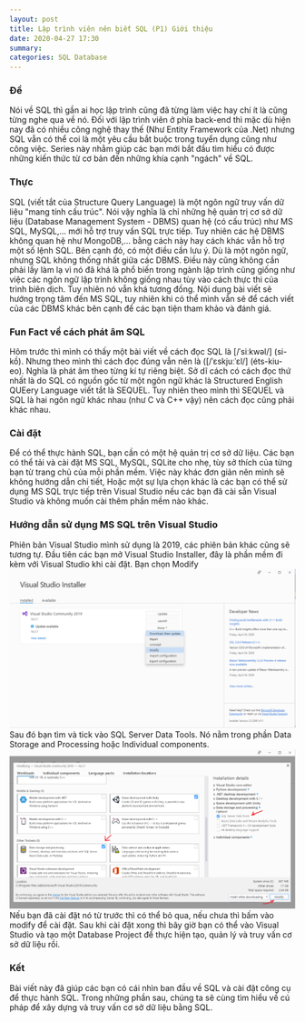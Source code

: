```yaml
---
layout: post
title: Lập trình viên nên biết SQL (P1) Giới thiệu
date: 2020-04-27 17:30
summary:
categories: SQL Database
---
```


### Đề
Nói về SQL thì gần ai học lập trình cũng đã từng làm việc hay chí ít là cũng từng nghe qua về nó. Đối với lập trình viên ở phía back-end thì mặc dù hiện nay đã có nhiều công nghệ thay thế (Như Entity Framework của .Net) nhưng SQL vẫn có thể coi là một yêu cầu bắt buộc trong tuyển dụng cũng như công việc. Series này nhằm giúp các bạn mới bắt đầu tìm hiểu có được những kiến thức từ cơ bản đến những khía cạnh "ngách" về SQL.
### Thực
SQL (viết tắt của Structure Query Language) là một ngôn ngữ truy vấn dữ liệu "mang tính cấu trúc". Nói vậy nghĩa là chỉ những hệ quản trị cơ sở dữ liệu (Database Management System - DBMS) quan hệ (có cấu trúc) như MS SQL, MySQL,... mới hỗ trợ truy vấn SQL trực tiếp. Tuy nhiên các hệ DBMS không quan hệ như MongoDB,... bằng cách này hay cách khác vẫn hỗ trợ một số lệnh SQL.
Bên cạnh đó, có một điều cần lưu ý. Dù là một ngôn ngữ, nhưng SQL không thống nhất giữa các DBMS. Điều này cũng không cần phải lấy làm lạ vì nó đã khá là phổ biến trong ngành lập trình cũng giống như việc các ngôn ngữ lập trình không giống nhau tùy vào cách thực thi của trình biên dịch. Tuy nhiên nó vẫn khá tương đồng. Nội dung bài viết sẽ hướng trọng tâm đến MS SQL, tuy nhiên khi có thể mình vẫn sẽ để cách viết của các DBMS khác bên cạnh để các bạn tiện tham khảo và đánh giá.
### Fun Fact về cách phát âm SQL
Hôm trước thì mình có thấy một bài viết về cách đọc SQL là [/ˈsiːkwəl/] (si-kồ). Nhưng theo mình thì cách đọc đúng vẫn nên là ([/ˈɛskjuːˈɛl/] (éts-kiu-eo).
Nghĩa là phát âm theo từng kí tự riêng biệt. Sở dĩ cách có cách đọc thứ nhất là do SQL có nguồn gốc từ một ngôn ngữ khác là Structured English QUEery Language viết tắt là SEQUEL. Tuy nhiên theo mình thì SEQUEL và SQL là hai ngôn ngữ khác nhau (như C và C++ vậy) nên cách đọc cũng phải khác nhau.
### Cài đặt
Để có thể thực hành SQL, bạn cần có một hệ quản trị cơ sở dữ liệu. Các bạn có thể tải và cài đặt MS SQL, MySQL, SQLite cho nhẹ, tùy sở thích của từng bạn từ trang chủ của mỗi phần mềm. Việc này khác đơn giản nên mình sẽ không hướng dẫn chi tiết,
Hoặc một sự lựa chọn khác là các bạn có thể sử dụng MS SQL trực tiếp trên Visual Studio nếu các bạn đã cài sẵn Visual Studio và không muốn cài thêm phần mềm nào khác.
### Hướng dẫn sử dụng MS SQL trên Visual Studio

Phiên bản Visual Studio mình sử dụng là 2019, các phiên bản khác cũng sẽ tương tự.
Đầu tiên các bạn mở Visual Studio Installer, đây là phần mềm đi kèm với Visual Studio khi cài đặt.  Bạn chọn Modify
![Visual Studi Install chọn Modify](/images/Lap-trinh-vien-nen-biet-sql/VSI-modify.png)
Sau đó bạn tìm và tick vào SQL Server Data Tools. Nó nằm trong phần Data Storage and Processing hoặc Individual components.
![Visual Studi Install chọn Modify](/images/Lap-trinh-vien-nen-biet-sql/VSI-sqlserver.png)
Nếu bạn đã cài đặt nó từ trước thì có thể bỏ qua, nếu chưa thì bấm vào modify để cài đặt.
Sau khi cài đặt xong thì bây giờ bạn có thể vào Visual Studio và tạo một Database Project để thực hiện tạo, quản lý và truy vấn cơ sở dữ liệu rồi.
### Kết
Bài viết này đã giúp các bạn có cái nhìn ban đầu về SQL và cài đặt công cụ để thực hành SQL.
Trong những phần sau, chúng ta sẽ cùng tìm hiểu về cú pháp để xây dựng và truy vấn cơ sở dữ liệu bằng SQL.